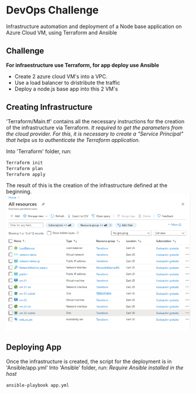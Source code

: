 # DevOps Challenge
Infrastructure automation and deployment of a Node base application on Azure Cloud VM, using Terraform and Ansible

## Challenge
**For infraestructure use Terraform, for app deploy use Ansible**
- Create 2  azure cloud VM's into a VPC.
- Use a load balancer to dristribute the traffic
- Deploy a node.js base app into this 2 VM's 

## Creating Infrastructure
'Terraform/Main.tf' contains all the necessary instructions for the creation of the infrastructure via Terraform.
_It required to get the parameters from the cloud provider. For this, it is necessary to create a "Service Principal" that helps us to authenticate the Terraform application._

Into 'Terraform' folder, run:

```
Terraform init
Terraform plan
Terraform apply
```

The result of this is the creation of the infrastructure defined at the beginning.
![alt text](https://raw.githubusercontent.com/edalonzoh90/DevOpsChallenge/master/Media/img01.png)

## Deploying App
Once the infrastructure is created, the script for the deployment is in 'Ansible/app.yml'
Into 'Ansible' folder, run:
_Require Ansible installed in the host_
```
ansible-playbook app.yml
```
